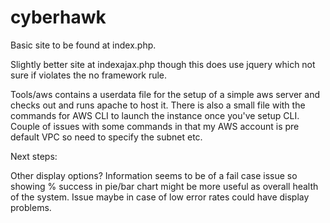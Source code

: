 # cyberhawk

Basic site to be found at index.php.

Slightly better site at indexajax.php though this does use jquery which not sure if violates the no framework rule.

Tools/aws contains a userdata file for the setup of a simple aws server and checks out and runs apache to host it. There is also a small file with the commands for AWS CLI to launch the instance once you've setup CLI. Couple of issues with some commands in that my AWS account is pre default VPC so need to specify the subnet etc. 

Next steps:

Other display options? 
	Information seems to be of a fail case issue so showing % success in pie/bar chart might be more useful as overall health of the system. Issue maybe in case of low error rates could have display problems.
